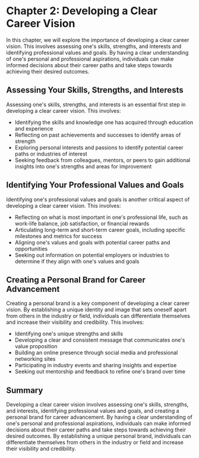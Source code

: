 Chapter 2: Developing a Clear Career Vision
===========================================

In this chapter, we will explore the importance of developing a clear career vision. This involves assessing one's skills, strengths, and interests and identifying professional values and goals. By having a clear understanding of one's personal and professional aspirations, individuals can make informed decisions about their career paths and take steps towards achieving their desired outcomes.

Assessing Your Skills, Strengths, and Interests
-----------------------------------------------

Assessing one's skills, strengths, and interests is an essential first step in developing a clear career vision. This involves:

* Identifying the skills and knowledge one has acquired through education and experience
* Reflecting on past achievements and successes to identify areas of strength
* Exploring personal interests and passions to identify potential career paths or industries of interest
* Seeking feedback from colleagues, mentors, or peers to gain additional insights into one's strengths and areas for improvement

Identifying Your Professional Values and Goals
----------------------------------------------

Identifying one's professional values and goals is another critical aspect of developing a clear career vision. This involves:

* Reflecting on what is most important in one's professional life, such as work-life balance, job satisfaction, or financial rewards
* Articulating long-term and short-term career goals, including specific milestones and metrics for success
* Aligning one's values and goals with potential career paths and opportunities
* Seeking out information on potential employers or industries to determine if they align with one's values and goals

Creating a Personal Brand for Career Advancement
------------------------------------------------

Creating a personal brand is a key component of developing a clear career vision. By establishing a unique identity and image that sets oneself apart from others in the industry or field, individuals can differentiate themselves and increase their visibility and credibility. This involves:

* Identifying one's unique strengths and skills
* Developing a clear and consistent message that communicates one's value proposition
* Building an online presence through social media and professional networking sites
* Participating in industry events and sharing insights and expertise
* Seeking out mentorship and feedback to refine one's brand over time

Summary
-------

Developing a clear career vision involves assessing one's skills, strengths, and interests, identifying professional values and goals, and creating a personal brand for career advancement. By having a clear understanding of one's personal and professional aspirations, individuals can make informed decisions about their career paths and take steps towards achieving their desired outcomes. By establishing a unique personal brand, individuals can differentiate themselves from others in the industry or field and increase their visibility and credibility.


